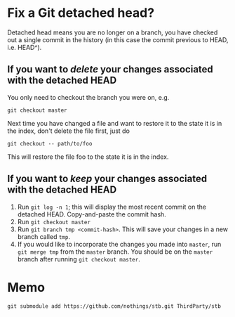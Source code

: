 Fix a Git detached head?
=====================

Detached head means you are no longer on a branch, you have checked out a single commit in the history (in this case the commit previous to HEAD, i.e. HEAD^).

If you want to *delete* your changes associated with the detached HEAD
-------------------

You only need to checkout the branch you were on, e.g.

`git checkout master`

Next time you have changed a file and want to restore it to the state it is in the index, don't delete the file first, just do

`git checkout -- path/to/foo`

This will restore the file foo to the state it is in the index. 

If you want to *keep* your changes associated with the detached HEAD
-------------------

1. Run `git log -n 1`; this will display the most recent commit on the detached HEAD. Copy-and-paste the commit hash.
2. Run `git checkout master`
3. Run `git branch tmp <commit-hash>`. This will save your changes in a new branch called `tmp`.
4. If you would like to incorporate the changes you made into `master`, run `git merge tmp` from the `master` branch. You should be on the `master` branch after running `git checkout master`.

Memo
=====================
`git submodule add https://github.com/nothings/stb.git ThirdParty/stb`
